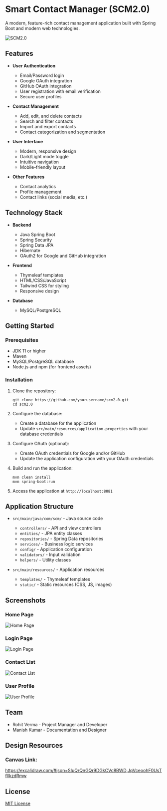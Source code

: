 # Smart Contact Manager (SCM2.0)

A modern, feature-rich contact management application built with Spring Boot and modern web technologies.

![SCM2.0](https://via.placeholder.com/800x400?text=SCM2.0+Screenshot)

## Features

- **User Authentication**
  - Email/Password login
  - Google OAuth integration
  - GitHub OAuth integration
  - User registration with email verification
  - Secure user profiles

- **Contact Management**
  - Add, edit, and delete contacts
  - Search and filter contacts
  - Import and export contacts
  - Contact categorization and segmentation

- **User Interface**
  - Modern, responsive design
  - Dark/Light mode toggle
  - Intuitive navigation
  - Mobile-friendly layout

- **Other Features**
  - Contact analytics
  - Profile management
  - Contact links (social media, etc.)

## Technology Stack

- **Backend**
  - Java Spring Boot
  - Spring Security
  - Spring Data JPA
  - Hibernate
  - OAuth2 for Google and GitHub integration

- **Frontend**
  - Thymeleaf templates
  - HTML/CSS/JavaScript
  - Tailwind CSS for styling
  - Responsive design

- **Database**
  - MySQL/PostgreSQL

## Getting Started

### Prerequisites

- JDK 11 or higher
- Maven
- MySQL/PostgreSQL database
- Node.js and npm (for frontend assets)

### Installation

1. Clone the repository:
   ```
   git clone https://github.com/yourusername/scm2.0.git
   cd scm2.0
   ```

2. Configure the database:
   - Create a database for the application
   - Update `src/main/resources/application.properties` with your database credentials

3. Configure OAuth (optional):
   - Create OAuth credentials for Google and/or GitHub
   - Update the application configuration with your OAuth credentials

4. Build and run the application:
   ```
   mvn clean install
   mvn spring-boot:run
   ```

5. Access the application at `http://localhost:8081`

## Application Structure

- `src/main/java/com/scm/` - Java source code
  - `controllers/` - API and view controllers
  - `entities/` - JPA entity classes
  - `repositories/` - Spring Data repositories
  - `services/` - Business logic services
  - `config/` - Application configuration
  - `validators/` - Input validation
  - `helpers/` - Utility classes

- `src/main/resources/` - Application resources
  - `templates/` - Thymeleaf templates
  - `static/` - Static resources (CSS, JS, images)

## Screenshots

### Home Page
![Home Page](https://via.placeholder.com/600x300?text=Home+Page)

### Login Page
![Login Page](https://via.placeholder.com/600x300?text=Login+Page)

### Contact List
![Contact List](https://via.placeholder.com/600x300?text=Contact+List)

### User Profile
![User Profile](https://via.placeholder.com/600x300?text=User+Profile)

## Team

- Rohit Verma - Project Manager and Developer
- Manish Kumar - Documentation and Designer

## Design Resources

### Canvas Link:
https://excalidraw.com/#json=SIuQrQnGQr9DGkCVc8BWD,JqVceoohF0UsTfllkzdRmw

## License

[MIT License](LICENSE)
